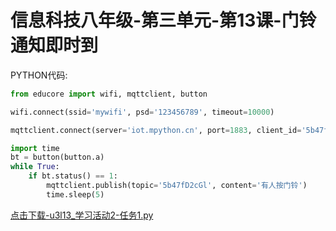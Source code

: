 # 信息科技八年级-第三单元-第13课-门铃通知即时到

PYTHON代码:

```python
from educore import wifi, mqttclient, button

wifi.connect(ssid='mywifi', psd='123456789', timeout=10000)

mqttclient.connect(server='iot.mpython.cn', port=1883, client_id='5b47f73789', user='5b47fI57Vd', psd='5b47fEkOJI')

import time
bt = button(button.a)
while True:
    if bt.status() == 1:
        mqttclient.publish(topic='5b47fD2cGl', content='有人按门铃')
        time.sleep(5)
```

<a href="./py/u3l13_学习活动2-任务1.py" download>点击下载-u3l13_学习活动2-任务1.py</a>
